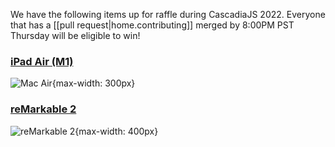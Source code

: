 

We have the following items up for raffle during CascadiaJS 2022. Everyone that has a [[pull request|home.contributing]] merged by 8:00PM PST Thursday will be eligible to win!

### [iPad Air (M1)](https://www.apple.com/ipad-air/)
![Mac Air](https://store.storeimages.cdn-apple.com/4982/as-images.apple.com/is/ipad-air-select-202203?wid=3530&hei=4000&fmt=jpeg&qlt=90&.v=1645665079887){max-width: 300px}

### [reMarkable 2](https://remarkable.com/store/remarkable-2)

![reMarkable 2](https://cdn.sanity.io/images/0e4kwcjv/production/57a3c899716c25251654f71016ced22c9781f448-1416x1424.png?w=708&fm=webp&q=90){max-width: 400px}